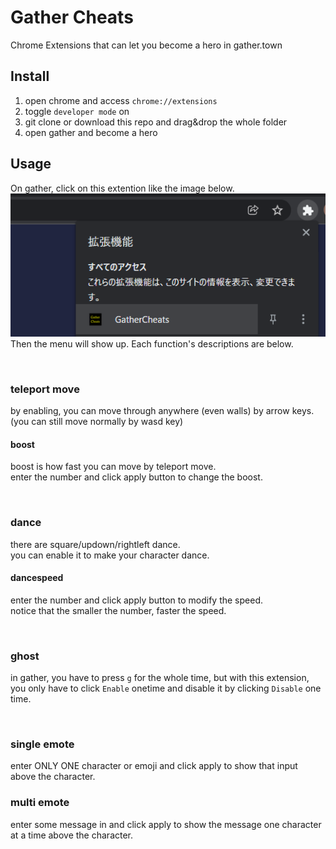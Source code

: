 # Gather Cheats
Chrome Extensions that can let you become a hero in gather.town

## Install
1. open chrome and access `chrome://extensions`
2. toggle `developer mode` on
3. git clone or download this repo and drag&drop the whole folder
4. open gather and become a hero


## Usage
On gather, click on this extention like the image below.  
![](src/1.png)  
Then the menu will show up. Each function's descriptions are below.

<br/>

### teleport move
by enabling, you can move through anywhere (even walls) by arrow keys.  
(you can still move normally by wasd key)

#### boost
boost is how fast you can move by teleport move.  
enter the number and click apply button to change the boost.

<br/>

### dance
there are square/updown/rightleft dance.  
you can enable it to make your character dance.  

#### dancespeed
enter the number and click apply button to modify the speed.  
notice that the smaller the number, faster the speed.

<br/>

### ghost
in gather, you have to press `g` for the whole time, but with this extension,
you only have to click `Enable` onetime and disable it by clicking `Disable` one time.

<br/>

### single emote
enter ONLY ONE character or emoji and click apply to show that input above the character.

### multi emote
enter some message in and click apply to show the message one character at a time above the character.
